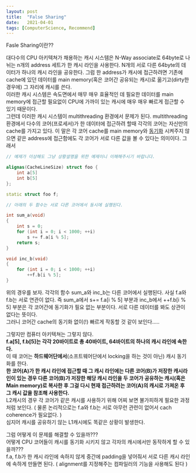 ```yaml
---
layout: post
title:  "False Sharing"
date:   2021-04-01
tags: [ComputerScience, Recommend]
---
```


Fasle Sharing이란??

대다수의 CPU 아키텍쳐가 채용하는 캐시 시스템은 N-Way associate로 64byte로 나뉘는 n개의 address 세트가 한 캐시 라인을 사용한다. N개의 서로 다른 64byte의 데이터가 하나의 캐시 라인을 공유한다. 그럼 한 address가 캐시에 접근하려면 기존에 cache에 있던 데이터를 main memory(혹은 코어간 공유되는 캐시)로 옮기고(dirty한 경우에) 그 자리에 캐시를 쓴다.    
이러한 캐시 시스템은 속도면에서 매무 매우 효율적인 데 필요한 데이터를 main memory에 접근할 필요없이 CPU에 가까이 있는 캐시에 매우 매우 빠르게 접근할 수 있기 때문이다.   
그런데 이러한 캐시 시스템이 multithreading 환경에서 문제가 된다. multithreading 환경에서 다수의 코어(프로세서)가 한 데이터에 접근하려 할때 각각의 코어는 자신만의 cache를 가지고 있다. 이 말은 각 코어 cache를 main memory와 [동기화](https://sungjjinkang.github.io/cachecoherency) 시켜주지 않으면 같은 address에 접근함에도 각 코어가 서로 다른 값을 볼 수 있다는 의미이다. 그래서 

```cpp
// 예제가 이상해도 그냥 상황설명을 위한 예제이니 이해해주시기 바랍니다.

alignas(CacheLineSize) struct foo {
    int a[5]
    int b[5]
};

static struct foo f;

// 아래의 두 함수는 서로 다른 코어에서 동시에 실행된다.

int sum_a(void)
{
    int s = 0;
    for (int i = 0; i < 1000; ++i)
        s += f.a[i % 5];
    return s;
}

void inc_b(void)
{
    for (int i = 0; i < 1000; ++i)
        ++f.b[i % 5];
}
```

위의 경우를 보자. 각각의 함수 sum_a와 inc_b는 다른 코어에서 실행된다. 사실 f.a와 f.b는 서로 연관이 없다. 즉 sum_a에서 s+= f.a[i % 5] 부분과 inc_b에서 ++f.b[i % 5] 부분은 각 코어간에 동기화가 필요 없는 부분이다. 서로 다른 데이터를 봐도 상관이 없다는 뜻이다.    
그러니 코어간 cache의 동기화 없이(!) 빠르게 작동할 것 같이 보인다.....            

그렇지만 컴퓨터 아키텍쳐는 그렇지 않다.       
**f.a[5], f.b[5]는 각각 20바이트로 총 40바이트, 64바이트의 하나의 캐시 라인에 속한다.**    
이 때 코어는 **하드웨어단에서**(소프트웨어단에서 locking을 하는 것이 아닌) 캐시 동기화를 한다.     
**한 코어(A)가 한 캐시 라인에 접근할 때 그 캐시 라인에는 다른 코어(B)가 저장한 캐시라인이 있는 경우 다른 코어(B)가 저장한 해당 캐시 라인을 두 코어가 공유하는 캐시(혹은 Main memory)로 복사한 후 그걸 다시 현재 접근하려는 코어(A)의 캐시로 가져온 후 그 캐시 값을 참조해 사용한다.**   
L2캐시의 경우 각 코어가 같은 캐시를 사용하기 위해 어찌 보면 불가피하게 필요한 과정처럼 보인다. ( 물론 논리적으로는 f.a와 f.b는 서로 아무런 관련이 없어서 cach coherence가 필요없다. )   
심지어 캐시를 공유하기 않는 L1캐시에도 똑같은 상황이 발생한다.    

그럼 어떻게 이 문제를 해결할 수 있을까???      
어떻게 CPU 코어들이 캐시를 동기화 시키지 않고 각자의 캐시에서만 동작하게 할 수 있을까???  
f.a, f.b가 한 캐시 라인에 속하지 않게 중간에 padding을 넣어줘서 서로 다른 캐시 라인에 속하게 만들면 된다. ( alignment를 지정해주는 컴파일러의 기능을 사용해도 된다 )         
